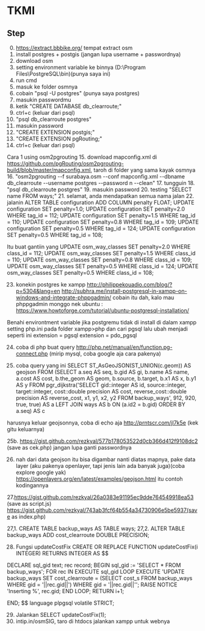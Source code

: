 # TKMI

## Step

0. https://extract.bbbike.org/ tempat extract osm
1. install postgres + postgis (jangan lupa username + passwordnya)
2. download osm
3. setting environment variable ke binnya (D:\Program Files\PostgreSQL\bin)(punya saya ini)
4. run cmd
5. masuk ke folder osmnya
6. cobain "psql -U postgres" (punya saya postgres)
7. masukin passwordmu
8. ketik "CREATE DATABASE db_clearroute;"
9. ctrl+c (keluar dari psql)
10. "psql db_clearroute postgres"
11. masukin password
12. "CREATE EXTENSION postgis;"
13. "CREATE EXTENSION pgRouting;"
14. ctrl+c (keluar dari psql)

Cara 1 using osm2pgrouting
15. download mapconfig.xml di https://github.com/pgRouting/osm2pgrouting-build/blob/master/mapconfig.xml, taroh di folder yang sama kayak osmnya
16. "osm2pgrouting --f surabaya.osm --conf mapconfig.xml --dbname db_clearroute --username postgres --password n --clean"
17. tungguin
18. "psql db_clearroute postgres"
19. masukin password
20. testing "SELECT name FROM ways;"
21. selamat, anda mendapatkan semua nama jalan
22. jalanin
ALTER TABLE configuration ADD COLUMN penalty FLOAT;
UPDATE configuration SET penalty=1.0;
UPDATE configuration SET penalty=2.0 WHERE tag_id = 112;
UPDATE configuration SET penalty=1.5 WHERE tag_id = 110;
UPDATE configuration SET penalty=0.8 WHERE tag_id = 109;
UPDATE configuration SET penalty=0.5 WHERE tag_id = 124;
UPDATE configuration SET penalty=0.5 WHERE tag_id = 108;

Itu buat gantiin yang
UPDATE osm_way_classes SET penalty=2.0 WHERE class_id = 112;
UPDATE osm_way_classes SET penalty=1.5 WHERE class_id = 110;
UPDATE osm_way_classes SET penalty=0.8 WHERE class_id = 109;
UPDATE osm_way_classes SET penalty=0.5 WHERE class_id = 124;
UPDATE osm_way_classes SET penalty=0.5 WHERE class_id = 108;

23. konekin postgres ke xampp
http://philippekouadio.com/blog/?p=5304&lang=en
http://subhra.me/install-postgresql-in-xampp-on-windows-and-integrate-phppgadmin/
cobain itu dah, kalo mau phppgadmin monggo
nek ubuntu : https://www.howtoforge.com/tutorial/ubuntu-postgresql-installation/

Benahi environtment variable jika postgremu tidak di install di dalam xampp
setting php.ini pada folder xampp>php dan cari pgsql lalu ubah menjadi seperti ini 
extension = pgsql
extension = pdo_pgsql

24. coba di php buat query
http://php.net/manual/en/function.pg-connect.php (mirip mysql, coba google aja cara pakenya)

25. coba query yang ini
SELECT ST_AsGeoJSON(ST_UNION(c.geom)) AS geojson FROM (SELECT a.seq AS seq, b.gid AS gi, b.name AS name, a.cost AS cost, b.the_geom AS geom, b.source, b.target, b.x1 AS x, b.y1 AS y FROM pgr_dijkstra('SELECT gid::integer AS id, source::integer, target::integer, cost::double precision AS cost, reverse_cost::double precision AS reverse_cost, x1, y1, x2, y2 FROM backup_ways', 912, 920, true, true) AS a LEFT JOIN ways AS b ON (a.id2 = b.gid) ORDER BY a.seq) AS c

harusnya keluar geojsonnya, coba di echo aja
http://prntscr.com/jl7k5e (kek gitu keluarnya)

25b. https://gist.github.com/rezkyal/577b178053522d0cb366d412f9108dc2 (save as cek.php)
jangan lupa ganti passwordnya

26. nah dari data geojson itu bisa digambar nanti diatas mapnya, pake data layer (aku pakenya openlayer, tapi jenis lain ada banyak juga)(coba explore google yak)
https://openlayers.org/en/latest/examples/geojson.html
itu contoh kodingannya
 
27.https://gist.github.com/rezkyal/26a0383e91195ec9dde764549918ea53 (save as script.js)
https://gist.github.com/rezkyal/743ab3fcf64b554a34730906e5be5937(save as index.php)

27,1. 
CREATE TABLE backup_ways AS TABLE ways;
27,2.
ALTER TABLE backup_ways ADD cost_clearroute DOUBLE PRECISION;

28. Fungsi updateCostFix
CREATE OR REPLACE FUNCTION
updateCostFix(i INTEGER) RETURNS INTEGER AS $$

DECLARE
	sql_gid text;
	rec record;
BEGIN
	sql_gid := 'SELECT * FROM backup_ways';
	FOR rec IN EXECUTE sql_gid
		LOOP
			EXECUTE 'UPDATE backup_ways SET cost_clearroute = (SELECT cost_s FROM backup_ways WHERE gid = '||rec.gid||') WHERE gid = '||rec.gid||'';
			RAISE NOTICE 'Inserting %', rec.gid;
		END LOOP;
	RETURN i+1;

END;
$$
language plpgsql volatile STRICT;

29. Jalankan SELECT updateCostFix(1);
30. intip.in/osmSIG, taro di htdocs jalankan xampp untuk webnya
